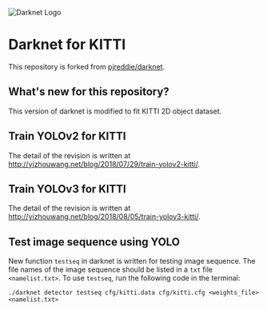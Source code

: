 ![Darknet Logo](http://pjreddie.com/media/files/darknet-black-small.png)

# Darknet for KITTI

This repository is forked from [pjreddie/darknet](https://github.com/pjreddie/darknet). 

## What's new for this repository? 

This version of darknet is modified to fit KITTI 2D object dataset. 

## Train YOLOv2 for KITTI ##

The detail of the revision is written at http://yizhouwang.net/blog/2018/07/29/train-yolov2-kitti/.

## Train YOLOv3 for KITTI ##

The detail of the revision is written at http://yizhouwang.net/blog/2018/08/05/train-yolov3-kitti/.

## Test image sequence using YOLO ##

New function `testseq` in darknet is written for testing image sequence. The file names of the image sequence should be listed in a `txt` file `<namelist.txt>`. To use `testseq`, run the following code in the terminal:
```
./darknet detector testseq cfg/kitti.data cfg/kitti.cfg <weights_file> <namelist.txt>
```
